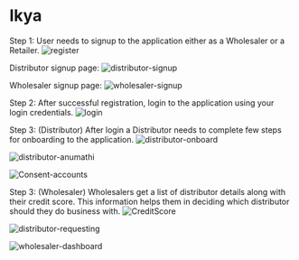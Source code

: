 # Ikya
Step 1: User needs to signup to the application either as a Wholesaler or a Retailer.
![register](https://user-images.githubusercontent.com/83828169/136664852-6ff5d092-8f8f-48b4-9ce3-eb6255c524e3.png)

Distributor signup page:
![distributor-signup](https://user-images.githubusercontent.com/83828169/136664843-6c87d630-a2f5-4992-b37e-5557e6cbfb62.png)

Wholesaler signup page:
![wholesaler-signup](https://user-images.githubusercontent.com/83828169/136664870-7654938c-f9ea-4632-a8af-9b843c61ae31.png)

Step 2: After successful registration, login to the application using your login credentials.
![login](https://user-images.githubusercontent.com/83828169/136664862-a86f3d73-88d0-4ff0-b9bf-9f6289f52d00.png)

Step 3: (Distributor)
After login a Distributor needs to complete few steps for onboarding to the application.
![distributor-onboard](https://user-images.githubusercontent.com/83828169/136664838-21159168-e23a-4c98-96e2-0c4d5940324d.png)

![distributor-anumathi](https://user-images.githubusercontent.com/83828169/136664834-18eccce8-f332-4cbe-9896-83d4f485c1a8.png)

![Consent-accounts](https://user-images.githubusercontent.com/83828169/136664820-8ebb89f4-257f-47af-b691-3f62b5da1d59.png)

Step 3: (Wholesaler)
Wholesalers get a list of distributor details along with their credit score. This information helps them in deciding which distributor should they do business with.
![CreditScore](https://user-images.githubusercontent.com/83828169/136665261-b0805012-f5c8-4a1f-9968-163cccd42c59.png)

![distributor-requesting](https://user-images.githubusercontent.com/83828169/136666274-30d5368d-1215-4822-807b-24649ce136ee.png)

![wholesaler-dashboard](https://user-images.githubusercontent.com/83828169/136666270-96e19149-0122-410f-a9fb-d5b7c56708a6.png)
